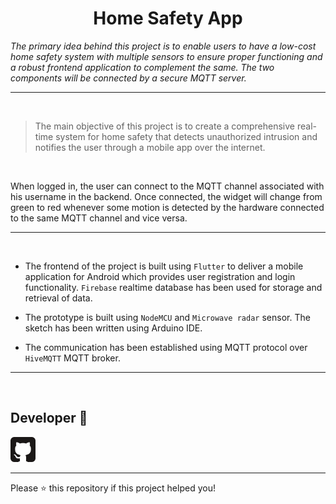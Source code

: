 <h1 align="center">Home Safety App</h1>

_The primary idea behind this project is to enable users to have a low-cost home safety system with multiple sensors to ensure proper functioning and a robust frontend application to complement the same. The two components will be connected by a secure MQTT server._

---

<br>

> The main objective of this project is to create a comprehensive real-time system for home safety that detects unauthorized intrusion and notifies the user through a mobile app over the internet.

<br>

When logged in, the user can connect to the MQTT channel associated with his username in the backend. Once connected, the widget will change from green to red whenever some motion is detected by the hardware connected to the same MQTT channel and vice versa.

---

<br>

- The frontend of the project is built using `Flutter` to deliver a mobile application for Android which provides user registration and login functionality. `Firebase` realtime database has been used for storage and retrieval of data.

- The prototype is built using `NodeMCU` and `Microwave radar` sensor. The sketch has been written using Arduino IDE.

- The communication has been established using MQTT protocol over `HiveMQTT` MQTT broker.

---

<br>

## Developer 👤

<p>
	<a href = 'https://github.com/theritwikkundu' target='_blank'> <img src=https://github.com/edent/SuperTinyIcons/blob/master/images/svg/github.svg height='40px' /></a>
    &nbsp;
<p>

---

Please ⭐️ this repository if this project helped you!